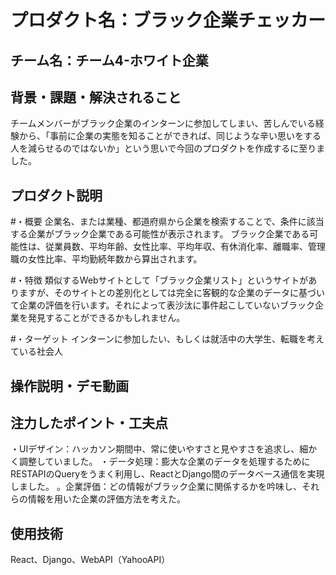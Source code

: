 # プロダクト名：ブラック企業チェッカー
<!-- プロダクト名に変更してください -->


<!-- イメージ画像を置いてください -->


## チーム名：チーム4-ホワイト企業
<!-- チーム番号とチーム名を変更してください -->

## 背景・課題・解決されること
チームメンバーがブラック企業のインターンに参加してしまい、苦しんでいる経験から、「事前に企業の実態を知ることができれば、同じような辛い思いをする人を減らせるのではないか」という思いで今回のプロダクトを作成するに至りました。


<!-- 考案するプロダクトがどういった(Why)背景から思いついたのか、どのよう(What)な課題があり、どのよう(How)に解決するのかを入力してください -->


## プロダクト説明 
#・概要
企業名、または業種、都道府県から企業を検索することで、条件に該当する企業がブラック企業である可能性が表示されます。
ブラック企業である可能性は、従業員数、平均年齢、女性比率、平均年収、有休消化率、離職率、管理職の女性比率、平均勤続年数から算出されます。

#・特徴
類似するWebサイトとして「ブラック企業リスト」というサイトがありますが、そのサイトとの差別化としては完全に客観的な企業のデータに基づいて企業の評価を行います。それによって表沙汰に事件起こしていないブラック企業を発見することができるかもしれません。

#・ターゲット
インターンに参加したい、もしくは就活中の大学生、転職を考えている社会人

<!-- 開発したプロダクトの説明を入力してください -->


## 操作説明・デモ動画



<!-- 開発したプロダクトの操作説明について入力してください。また、操作説明デモ動画があれば、埋め込みやリンクを記載してください -->



## 注力したポイント・工夫点

・UIデザイン：ハッカソン期間中、常に使いやすさと見やすさを追求し、細かく調整していました。
・データ処理：膨大な企業のデータを処理するためにRESTAPIのQueryをうまく利用し、ReactとDjango間のデータベース通信を実現しました。
。企業評価：どの情報がブラック企業に関係するかを吟味し、それらの情報を用いた企業の評価方法を考えた。

<!-- 開発したプロダクトの注力したポイント・工夫点を入力してください -->

## 使用技術

React、Django、WebAPI（YahooAPI）

<!-- 開発したプロダクトの使用技術を入力してください -->

<!--
markdownの記法はこちらを参照してください！
https://docs.github.com/ja/get-started/writing-on-github/getting-started-with-writing-and-formatting-on-github/basic-writing-and-formatting-syntax
-->
